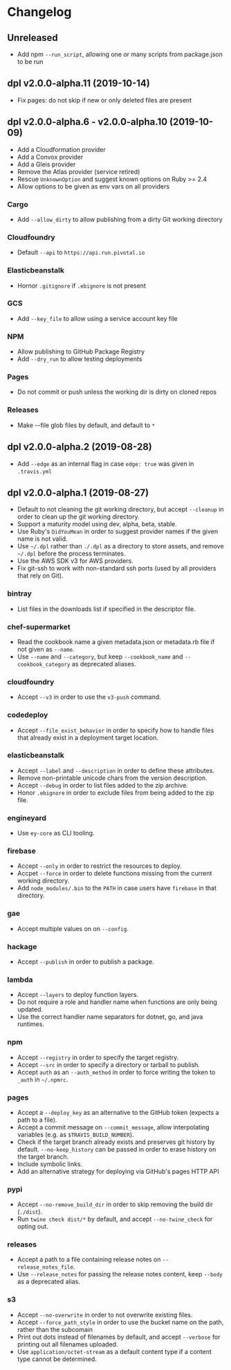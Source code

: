 # Changelog

## Unreleased

* Add npm `--run_script`, allowing one or many scripts from package.json to be run

## dpl v2.0.0-alpha.11 (2019-10-14)

* Fix pages: do not skip if new or only deleted files are present

## dpl v2.0.0-alpha.6 - v2.0.0-alpha.10 (2019-10-09)

* Add a Cloudformation provider
* Add a Convox provider
* Add a Gleis provider
* Remove the Atlas provider (service retired)
* Rescue `UnknownOption` and suggest known options on Ruby >= 2.4
* Allow options to be given as env vars on all providers

### Cargo

* Add `--allow_dirty` to allow publishing from a dirty Git working directory

### Cloudfoundry

* Default `--api` to `https://api.run.pivotal.io`

### Elasticbeanstalk

* Hornor `.gitignore` if `.ebignore` is not present

### GCS

* Add `--key_file` to allow using a service account key file

### NPM

* Allow publishing to GitHub Package Registry
* Add `--dry_run` to allow testing deployments

### Pages

* Do not commit or push unless the working dir is dirty on cloned repos

### Releases

* Make --file glob files by default, and default to `*`

## dpl v2.0.0-alpha.2 (2019-08-28)

* Add `--edge` as an internal flag in case `edge: true` was given in `.travis.yml`

## dpl v2.0.0-alpha.1 (2019-08-27)

* Default to not cleaning the git working directory, but accept `--cleanup` in order to clean up the git working directory.
* Support a maturity model using dev, alpha, beta, stable.
* Use Ruby's `DidYouMean` in order to suggest provider names if the given name is not valid.
* Use `~/.dpl` rather than `./.dpl` as a directory to store assets, and remove `~/.dpl` before the process terminates.
* Use the AWS SDK v3 for AWS providers.
* Fix git-ssh to work with non-standard ssh ports (used by all providers that rely on Git).

### bintray

* List files in the downloads list if specified in the descriptor file.

### chef-supermarket

* Read the cookbook name a given metadata.json or metadata.rb file if not given as `--name`.
* Use `--name` and `--category`, but keep `--cookbook_name` and `--cookbook_category` as deprecated aliases.

### cloudfoundry

* Accept `--v3` in order to use the `v3-push` command.

### codedeploy

* Accept `--file_exist_behavior` in order to specify how to handle files that already exist in a deployment target location.

### elasticbeanstalk

* Accept `--label` and `--description` in order to define these attributes.
* Remove non-printable unicode chars from the version description.
* Accept `--debug` in order to list files added to the zip archive.
* Honor `.ebignore` in order to exclude files from being added to the zip file.

### engineyard

* Use `ey-core` as CLI tooling.

### firebase

* Accept `--only` in order to restrict the resources to deploy.
* Accpet `--force` in order to delete functions missing from the current working directory.
* Add `node_modules/.bin` to the `PATH` in case users have `firebase` in that directory.

### gae

* Accept multiple values on on `--config`.

### hackage

* Accept `--publish` in order to publish a package.

### lambda

* Accept `--layers` to deploy function layers.
* Do not require a role and handler name when functions are only being updated.
* Use the correct handler name separators for dotnet, go, and java runtimes.

### npm

* Accept `--registry` in order to specify the target registry.
* Accept `--src` in order to specify a directory or tarball to publish.
* Accept `auth` as an `--auth_method` in order to force writing the token to `_auth` in `~/.npmrc`.

### pages

* Accept a `--deploy_key` as an alternative to the GitHub token (expects a path to a file).
* Accept a commit message on `--commit_message`, allow interpolating variables (e.g. as `$TRAVIS_BUILD_NUMBER`).
* Check if the target branch already exists and preserves git history by default. `--no-keep_history` can be passed in order to erase history on the target branch.
* Include symbolic links.
* Add an alternative strategy for deploying via GitHub's pages HTTP API

### pypi

* Accept `--no-remove_build_dir` in order to skip removing the build dir (`./dist`).
* Run `twine check dist/*` by default, and accept `--no-twine_check` for opting out.

### releases

* Accept a path to a file containing release notes on `--release_notes_file`.
* Use `--release_notes` for passing the release notes content, keep `--body` as a deprecated alias.

### s3

* Accept `--no-overwrite` in order to not overwrite existing files.
* Accept `--force_path_style` in order to use the bucket name on the path, rather than the subcomain
* Print out dots instead of filenames by default, and accept `--verbose` for printing out all filenames uploaded.
* Use `application/octet-stream` as a default content type if a content type cannot be determined.
